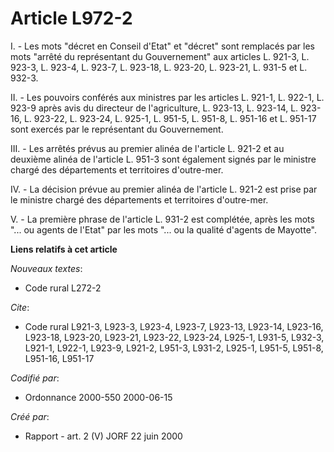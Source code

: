 # Article L972-2

I. - Les mots "décret en Conseil d'Etat" et "décret" sont remplacés par les mots "arrêté du représentant du Gouvernement" aux
articles L. 921-3, L. 923-3, L. 923-4, L. 923-7, L. 923-18, L. 923-20, L. 923-21, L. 931-5 et L. 932-3.

II. - Les pouvoirs conférés aux ministres par les articles L. 921-1, L. 922-1, L. 923-9 après avis du directeur de
l'agriculture, L. 923-13, L. 923-14, L. 923-16, L. 923-22, L. 923-24, L. 925-1, L. 951-5, L. 951-8, L. 951-16 et L. 951-17
sont exercés par le représentant du Gouvernement.

III. - Les arrêtés prévus au premier alinéa de l'article L. 921-2 et au deuxième alinéa de l'article L. 951-3 sont également
signés par le ministre chargé des départements et territoires d'outre-mer.

IV. - La décision prévue au premier alinéa de l'article L. 921-2 est prise par le ministre chargé des départements et
territoires d'outre-mer.

V. - La première phrase de l'article L. 931-2 est complétée, après les mots "... ou agents de l'Etat" par les mots "... ou la
qualité d'agents de Mayotte".

**Liens relatifs à cet article**

_Nouveaux textes_:

  - Code rural L272-2

_Cite_:

  - Code rural L921-3, L923-3, L923-4, L923-7, L923-13, L923-14, L923-16, L923-18, L923-20, L923-21, L923-22, L923-24, L925-1, L931-5, L932-3, L921-1, L922-1, L923-9, L921-2, L951-3, L931-2, L925-1, L951-5, L951-8, L951-16, L951-17

_Codifié par_:

  - Ordonnance 2000-550 2000-06-15

_Créé par_:

  - Rapport - art. 2 (V) JORF 22 juin 2000

